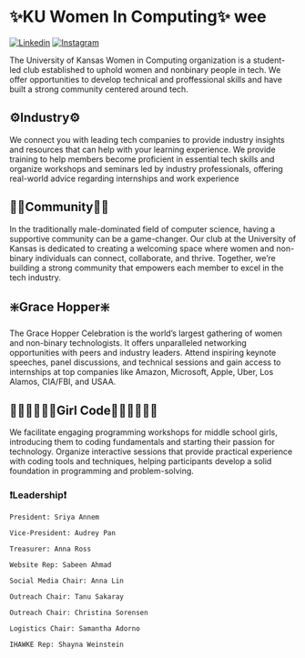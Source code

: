# ✨KU Women In Computing✨ wee

<!-- KU Women in Computing Links -->
[![Linkedin](https://img.shields.io/badge/LinkedIn-0077B5?style=for-the-badge&logo=linkedin&logoColor=white)](https://www.linkedin.com/in/ku-women-in-computing)
[![Instagram](https://img.shields.io/badge/-Instagram-cd486b?style=for-the-badge&logo=Instagram&logoColor=white)](https://www.instagram.com/ku_wic/)

The University of Kansas Women in Computing organization is a student-led club established to uphold women and nonbinary people in tech. We offer opportunities to develop technical and proffessional skills and have built a strong community centered around tech. 

## ⚙️Industry⚙️

We connect you with leading tech companies to provide industry insights and resources that can help with your learning experience. We provide training to help members become proficient in essential tech skills and organize workshops and seminars led by industry professionals, offering real-world advice regarding internships and work experience

## 👯‍♀️Community👯‍♀️

In the traditionally male-dominated field of computer science, having a supportive community can be a game-changer. Our club at the University of Kansas is dedicated to creating a welcoming space where women and non-binary individuals can connect, collaborate, and thrive. Together, we’re building a strong community that empowers each member to excel in the tech industry.

## ❇️Grace Hopper❇️

The Grace Hopper Celebration is the world’s largest gathering of women and non-binary technologists. It offers unparalleled networking opportunities with peers and industry leaders. Attend inspiring keynote speeches, panel discussions, and technical sessions and gain access to internships at top companies like Amazon, Microsoft, Apple, Uber, Los Alamos, CIA/FBI, and USAA.

## 👩🏼‍💻👩🏻‍💻Girl Code👩🏽‍💻👩🏿‍💻
We facilitate engaging programming workshops for middle school girls, introducing them to coding fundamentals and starting their passion for technology. Organize interactive sessions that provide practical experience with coding tools and techniques, helping participants develop a solid foundation in programming and problem-solving.

### ❗Leadership❗

`President: Sriya Annem`

`Vice-President: Audrey Pan`

`Treasurer: Anna Ross`

`Website Rep: Sabeen Ahmad`

`Social Media Chair: Anna Lin`

`Outreach Chair: Tanu Sakaray`

`Outreach Chair: Christina Sorensen`

`Logistics Chair: Samantha Adorno`

`IHAWKE Rep: Shayna Weinstein`

